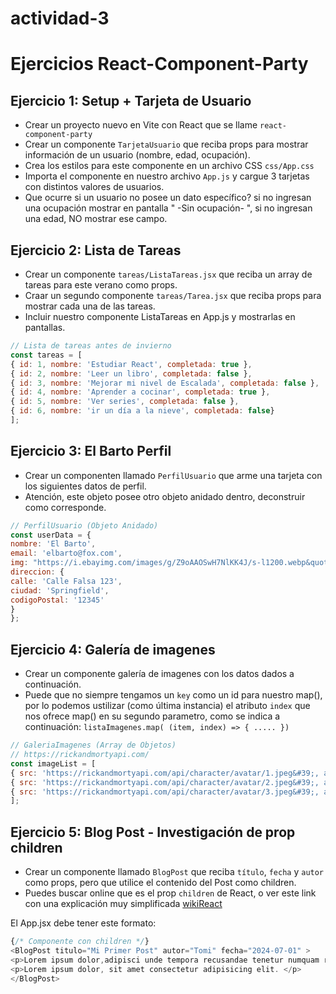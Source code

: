 # actividad-3

# Ejercicios React-Component-Party

## Ejercicio 1: Setup + Tarjeta de Usuario

- Crear un proyecto nuevo en Vite con React que se llame `react-component-party`
- Crear un componente `TarjetaUsuario` que reciba props para mostrar información de un usuario (nombre, edad, ocupación).
- Crea los estilos para este componente en un archivo CSS `css/App.css`
- Importa el componente en nuestro archivo `App.js` y cargue 3 tarjetas con distintos valores de usuarios.
- Que ocurre si un usuario no posee un dato específico? si no ingresan una ocupación mostrar en pantalla " -Sin ocupación- ", si no ingresan una edad, NO mostrar ese campo.

## Ejercicio 2: Lista de Tareas

- Crear un componente `tareas/ListaTareas.jsx` que reciba un array de tareas para este verano como props.
- Craar un segundo componente `tareas/Tarea.jsx` que reciba props para mostrar cada una de las tareas.
- Incluir nuestro componente ListaTareas en App.js y mostrarlas en pantallas.

```js
// Lista de tareas antes de invierno
const tareas = [
{ id: 1, nombre: 'Estudiar React', completada: true },
{ id: 2, nombre: 'Leer un libro', completada: false },
{ id: 3, nombre: 'Mejorar mi nivel de Escalada', completada: false },
{ id: 4, nombre: 'Aprender a cocinar', completada: true },
{ id: 5, nombre: 'Ver series', completada: false },
{ id: 6, nombre: 'ir un día a la nieve', completada: false}
];

```

## Ejercicio 3: El Barto Perfil

- Crear un componenten llamado `PerfilUsuario` que arme una tarjeta con los siguientes datos de perfil.
- Atención, este objeto posee otro objeto anidado dentro, deconstruir como corresponde.

```js
// PerfilUsuario (Objeto Anidado)
const userData = {
nombre: 'El Barto',
email: 'elbarto@fox.com',
img: "https://i.ebayimg.com/images/g/Z9oAAOSwH7NlKK4J/s-l1200.webp&quot;,
direccion: {
calle: 'Calle Falsa 123',
ciudad: 'Springfield',
codigoPostal: '12345'
}
};
```

## Ejercicio 4: Galería de imagenes

- Crear un componente galería de imagenes con los datos dados a continuación.
- Puede que no siempre tengamos un `key` como un id para nuestro map(), por lo podemos ustilizar (como última instancia) el atributo `index` que nos ofrece map() en su segundo parametro, como se indica a continuación:
`listaImagenes.map( (item, index) => { ..... })`

```js
// GaleriaImagenes (Array de Objetos)
// https://rickandmortyapi.com/
const imageList = [
{ src: 'https://rickandmortyapi.com/api/character/avatar/1.jpeg&#39;, alt: 'Rick Sanchez' },
{ src: 'https://rickandmortyapi.com/api/character/avatar/2.jpeg&#39;, alt: 'Morty Smith' },
{ src: 'https://rickandmortyapi.com/api/character/avatar/3.jpeg&#39;, alt: 'Summer Smith' },
];
```

## Ejercicio 5: Blog Post - Investigación de prop children

- Crear un componente llamado `BlogPost` que reciba `título`, `fecha` y `autor` como props, pero que utilice el contenido del Post como children.
- Puedes buscar online que es el prop `children` de React, o ver este link con una explicación muy simplificada [wikiReact](https://www.reactjs.wiki/que-es-y-para-que-sirve-la-prop-children-en-react)

El App.jsx debe tener este formato:
```js
{/* Componente con children */}
<BlogPost titulo="Mi Primer Post" autor="Tomi" fecha="2024-07-01" >
<p>Lorem ipsum dolor,adipisci unde tempora recusandae tenetur numquam reprehenderit id quaerat, iure magni consectetur alias neque amet, quisquam repudiandae? Saepe temporibus inventore ipsa! Praesentium!</p>
<p>Lorem ipsum dolor, sit amet consectetur adipisicing elit. </p>
</BlogPost>
```